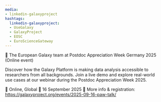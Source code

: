 ```yaml
---
media:
- linkedin-galaxyproject
hashtags:
  linkedin-galaxyproject:
  - UseGalaxy
  - GalaxyProject
  - EOSC
  - EuroScienceGateway
---
```

📣 The European Galaxy team at Postdoc Appreciation Week Germany 2025 (Online event)

Discover how the Galaxy Platform is making data analysis accessible to researchers from all backgrounds. Join a live demo and explore real-world use cases at our webinar during the Postdoc Appreciation Week 2025.

📍 Online, Global
📅 16 September 2025
🔗 More info & registration: https://galaxyproject.org/events/2025-09-16-paw-talk/